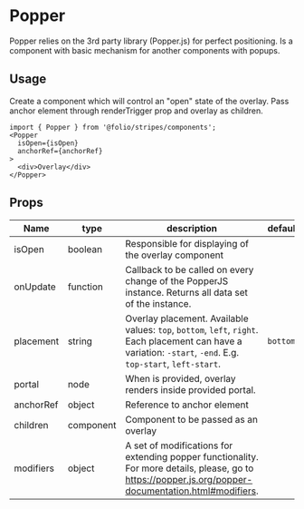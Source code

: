 # Popper

Popper relies on the 3rd party library (Popper.js) for perfect positioning.
Is a component with basic mechanism for another components with popups.


## Usage
Create a component which will control an "open" state of the overlay. Pass anchor element through renderTrigger prop and overlay as children.

```
import { Popper } from '@folio/stripes/components';
<Popper
  isOpen={isOpen}
  anchorRef={anchorRef}
>
  <div>Overlay</div>
</Popper>
```

## Props
Name | type | description | default | required
--- | --- | --- | --- | ---
isOpen | boolean | Responsible for displaying of the overlay component | | |
onUpdate | function | Callback to be called on every change of the PopperJS instance. Returns all data set of the instance. 
placement | string | Overlay placement. Available values: `top`, `bottom`, `left`, `right`. Each placement can have a variation: `-start`, `-end`. E.g. `top-start`, `left-start`. | `bottom` | |
portal | node | When is provided, overlay renders inside provided portal. | | |
anchorRef | object | Reference to anchor element |  | yes |
children | component | Component to be passed as an overlay |  | yes |
modifiers | object | A set of modifications for extending popper functionality. For more details, please, go to https://popper.js.org/popper-documentation.html#modifiers. | | |
